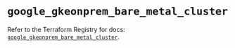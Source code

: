 # `google_gkeonprem_bare_metal_cluster`

Refer to the Terraform Registry for docs: [`google_gkeonprem_bare_metal_cluster`](https://registry.terraform.io/providers/hashicorp/google-beta/5.38.0/docs/resources/google_gkeonprem_bare_metal_cluster).
